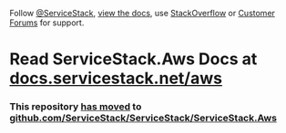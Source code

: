 Follow [@ServiceStack](https://twitter.com/servicestack), [view the docs](https://docs.servicestack.net), use [StackOverflow](https://stackoverflow.com/questions/ask?tags=servicestack,servicestack.aws) or [Customer Forums](https://forums.servicestack.net/) for support.

# Read ServiceStack.Aws Docs at [docs.servicestack.net/aws](https://docs.servicestack.net/aws)

### This repository [has moved](https://docs.servicestack.net/mono-repo) to [github.com/ServiceStack/ServiceStack/ServiceStack.Aws](https://github.com/ServiceStack/ServiceStack/tree/main/ServiceStack.Aws)
